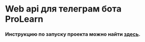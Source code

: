 # Web api для телеграм бота ProLearn

### Инструкцию по запуску проекта можно найти [здесь](https://github.com/S0rgi/TelegramBot).
